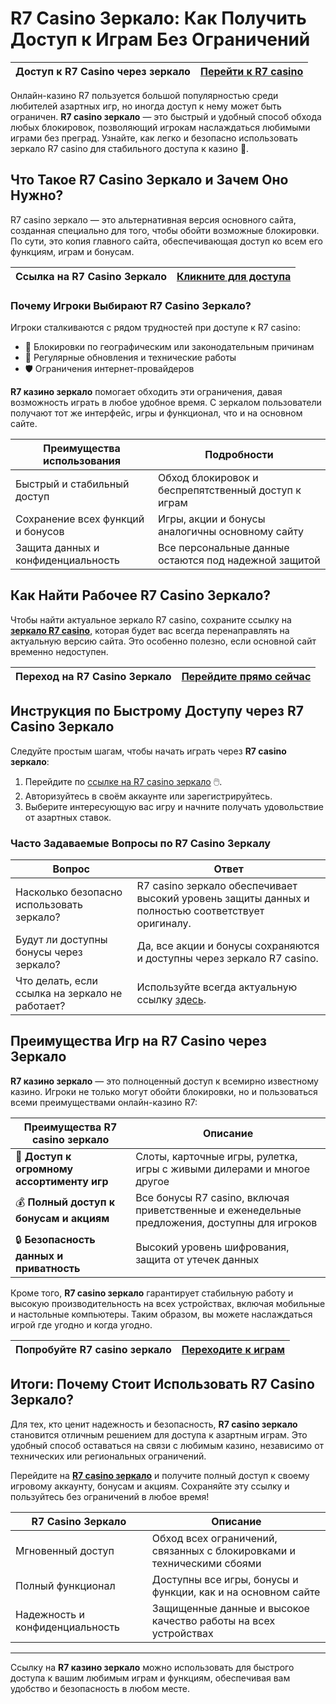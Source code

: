 # R7 Casino Зеркало: Как Получить Доступ к Играм Без Ограничений

| **Доступ к R7 Casino через зеркало** | **[Перейти к R7 casino](https://brandplay.link/zPmNmTWG)** |
|--------------------------------------|----------------------------------------------------------|

Онлайн-казино R7 пользуется большой популярностью среди любителей азартных игр, но иногда доступ к нему может быть ограничен. **R7 casino зеркало** — это быстрый и удобный способ обхода любых блокировок, позволяющий игрокам наслаждаться любимыми играми без преград. Узнайте, как легко и безопасно использовать зеркало R7 casino для стабильного доступа к казино 🎰.

## Что Такое R7 Casino Зеркало и Зачем Оно Нужно?

R7 casino зеркало — это альтернативная версия основного сайта, созданная специально для того, чтобы обойти возможные блокировки. По сути, это копия главного сайта, обеспечивающая доступ ко всем его функциям, играм и бонусам.

| **Ссылка на R7 Casino Зеркало** | **[Кликните для доступа](https://brandplay.link/zPmNmTWG)** |
|---------------------------------|------------------------------------------------------------|

### Почему Игроки Выбирают R7 Casino Зеркало?

Игроки сталкиваются с рядом трудностей при доступе к R7 casino:

- 🔐 Блокировки по географическим или законодательным причинам
- 🔄 Регулярные обновления и технические работы
- 🛡️ Ограничения интернет-провайдеров

**R7 казино зеркало** помогает обходить эти ограничения, давая возможность играть в любое удобное время. С зеркалом пользователи получают тот же интерфейс, игры и функционал, что и на основном сайте.

| **Преимущества использования**       | **Подробности**                                            |
|--------------------------------------|------------------------------------------------------------|
| Быстрый и стабильный доступ          | Обход блокировок и беспрепятственный доступ к играм        |
| Сохранение всех функций и бонусов    | Игры, акции и бонусы аналогичны основному сайту            |
| Защита данных и конфиденциальность   | Все персональные данные остаются под надежной защитой      |

## Как Найти Рабочее R7 Casino Зеркало?

Чтобы найти актуальное зеркало R7 casino, сохраните ссылку на **[зеркало R7 casino](https://brandplay.link/zPmNmTWG)**, которая будет вас всегда перенаправлять на актуальную версию сайта. Это особенно полезно, если основной сайт временно недоступен.

| **Переход на R7 Casino Зеркало**     | **[Перейдите прямо сейчас](https://brandplay.link/zPmNmTWG)** |
|--------------------------------------|----------------------------------------------------------------|

## Инструкция по Быстрому Доступу через R7 Casino Зеркало

Следуйте простым шагам, чтобы начать играть через **R7 casino зеркало**:

1. Перейдите по [ссылке на R7 casino зеркало](https://brandplay.link/zPmNmTWG) 🖱️.
2. Авторизуйтесь в своём аккаунте или зарегистрируйтесь.
3. Выберите интересующую вас игру и начните получать удовольствие от азартных ставок.

### Часто Задаваемые Вопросы по R7 Casino Зеркалу

| **Вопрос**                                 | **Ответ**                                                                                         |
|--------------------------------------------|---------------------------------------------------------------------------------------------------|
| Насколько безопасно использовать зеркало?  | R7 casino зеркало обеспечивает высокий уровень защиты данных и полностью соответствует оригиналу. |
| Будут ли доступны бонусы через зеркало?    | Да, все акции и бонусы сохраняются и доступны через зеркало R7 casino.                            |
| Что делать, если ссылка на зеркало не работает? | Используйте всегда актуальную ссылку [здесь](https://brandplay.link/zPmNmTWG).                     |

## Преимущества Игр на R7 Casino через Зеркало

**R7 казино зеркало** — это полноценный доступ к всемирно известному казино. Игроки не только могут обойти блокировки, но и пользоваться всеми преимуществами онлайн-казино R7:

| **Преимущества R7 casino зеркало**         | **Описание**                                                                                   |
|--------------------------------------------|-----------------------------------------------------------------------------------------------|
| 🎰 **Доступ к огромному ассортименту игр** | Слоты, карточные игры, рулетка, игры с живыми дилерами и многое другое                        |
| 💰 **Полный доступ к бонусам и акциям**    | Все бонусы R7 casino, включая приветственные и еженедельные предложения, доступны для игроков |
| 🔒 **Безопасность данных и приватность**   | Высокий уровень шифрования, защита от утечек данных                                           |

Кроме того, **R7 casino зеркало** гарантирует стабильную работу и высокую производительность на всех устройствах, включая мобильные и настольные компьютеры. Таким образом, вы можете наслаждаться игрой где угодно и когда угодно.

| **Попробуйте R7 casino зеркало**         | **[Переходите к играм](https://brandplay.link/zPmNmTWG)** |
|------------------------------------------|-----------------------------------------------------------|

## Итоги: Почему Стоит Использовать R7 Casino Зеркало?

Для тех, кто ценит надежность и безопасность, **R7 casino зеркало** становится отличным решением для доступа к азартным играм. Это удобный способ оставаться на связи с любимым казино, независимо от технических или региональных ограничений.

Перейдите на **[R7 casino зеркало](https://brandplay.link/zPmNmTWG)** и получите полный доступ к своему игровому аккаунту, бонусам и акциям. Сохраняйте эту ссылку и пользуйтесь без ограничений в любое время!

| **R7 Casino Зеркало**                       | **Описание**                                                                                     |
|---------------------------------------------|-------------------------------------------------------------------------------------------------|
| Мгновенный доступ                           | Обход всех ограничений, связанных с блокировками и техническими сбоями                           |
| Полный функционал                           | Доступны все игры, бонусы и функции, как и на основном сайте                                     |
| Надежность и конфиденциальность             | Защищенные данные и высокое качество работы на всех устройствах                                 |

---

Ссылку на **R7 казино зеркало** можно использовать для быстрого доступа к вашим любимым играм и функциям, обеспечивая вам удобство и безопасность в любом месте.
